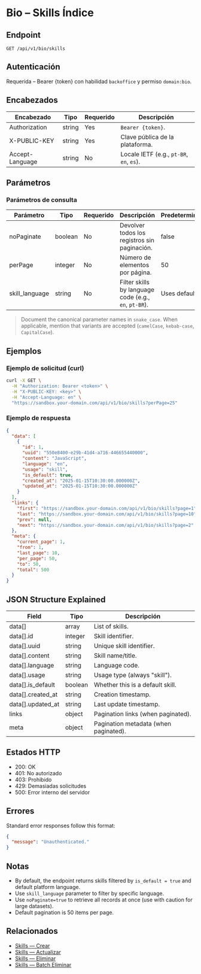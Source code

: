 # Bio – Skills Índice

## Endpoint

```
GET /api/v1/bio/skills
```

## Autenticación

Requerida – Bearer {token} con habilidad `backoffice` y permiso `domain:bio`.

## Encabezados

| Encabezado           | Tipo   | Requerido | Descripción |
| ---------------- | ------ | -------- | ----------- |
| Authorization    | string | Yes      | `Bearer {token}`. |
| X-PUBLIC-KEY     | string | Yes      | Clave pública de la plataforma. |
| Accept-Language  | string | No       | Locale IETF (e.g., `pt-BR`, `en`, `es`). |

## Parámetros

### Parámetros de consulta

| Parámetro       | Tipo    | Requerido | Descripción | Predeterminado/Valores |
| --------------- | ------- | -------- | ----------- | -------------- |
| noPaginate      | boolean | No       | Devolver todos los registros sin paginación. | false |
| perPage         | integer | No       | Número de elementos por página. | 50 |
| skill_language  | string  | No       | Filter skills by language code (e.g., `en`, `pt-BR`). | Uses default language |

> Document the canonical parameter names in `snake_case`. When applicable, mention that variants are accepted (`camelCase`, `kebab-case`, `CapitalCase`).

## Ejemplos

### Ejemplo de solicitud (curl)

```bash
curl -X GET \
  -H "Authorization: Bearer <token>" \
  -H "X-PUBLIC-KEY: <key>" \
  -H "Accept-Language: en" \
  "https://sandbox.your-domain.com/api/v1/bio/skills?perPage=25"
```

### Ejemplo de respuesta

```json
{
  "data": [
    {
      "id": 1,
      "uuid": "550e8400-e29b-41d4-a716-446655440000",
      "content": "JavaScript",
      "language": "en",
      "usage": "skill",
      "is_default": true,
      "created_at": "2025-01-15T10:30:00.000000Z",
      "updated_at": "2025-01-15T10:30:00.000000Z"
    }
  ],
  "links": {
    "first": "https://sandbox.your-domain.com/api/v1/bio/skills?page=1",
    "last": "https://sandbox.your-domain.com/api/v1/bio/skills?page=10",
    "prev": null,
    "next": "https://sandbox.your-domain.com/api/v1/bio/skills?page=2"
  },
  "meta": {
    "current_page": 1,
    "from": 1,
    "last_page": 10,
    "per_page": 50,
    "to": 50,
    "total": 500
  }
}
```

## JSON Structure Explained

| Field                | Tipo    | Descripción |
| -------------------- | ------- | ----------- |
| data[]               | array   | List of skills. |
| data[].id            | integer | Skill identifier. |
| data[].uuid          | string  | Unique skill identifier. |
| data[].content       | string  | Skill name/title. |
| data[].language      | string  | Language code. |
| data[].usage         | string  | Usage type (always "skill"). |
| data[].is_default    | boolean | Whether this is a default skill. |
| data[].created_at    | string  | Creation timestamp. |
| data[].updated_at    | string  | Last update timestamp. |
| links                | object  | Pagination links (when paginated). |
| meta                 | object  | Pagination metadata (when paginated). |

## Estados HTTP

- 200: OK
- 401: No autorizado
- 403: Prohibido
- 429: Demasiadas solicitudes
- 500: Error interno del servidor

## Errores

Standard error responses follow this format:

```json
{
  "message": "Unauthenticated."
}
```

## Notas

- By default, the endpoint returns skills filtered by `is_default = true` and default platform language.
- Use `skill_language` parameter to filter by specific language.
- Use `noPaginate=true` to retrieve all records at once (use with caution for large datasets).
- Default pagination is 50 items per page.

## Relacionados

- [Skills — Crear](SkillCrear.md)
- [Skills — Actualizar](SkillActualizar.md)
- [Skills — Eliminar](SkillEliminar.md)
- [Skills — Batch Eliminar](SkillBatchEliminar.md)
